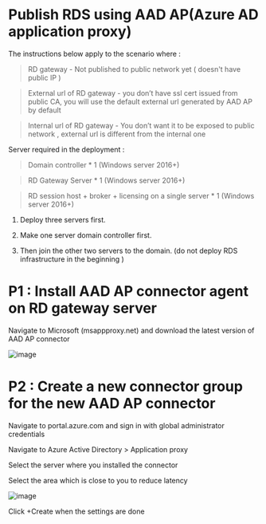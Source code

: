 # Publish RDS using AAD AP(Azure AD application proxy)

The instructions below apply to the scenario where :

>RD gateway	- Not published to public network yet ( doesn't have public IP )

>External url of RD gateway - you don’t have ssl cert issued from public CA, you will use the default external url generated by AAD AP by default

>Internal url of RD gateway	- You don’t want it to be exposed to public network , external url is different from the internal one


Server required in the deployment :

>Domain controller	* 1 (Windows server 2016+)

>RD Gateway Server * 1 (Windows server 2016+)

>RD session host + broker + licensing on a single server	* 1 (Windows server 2016+)


1. Deploy three servers first.

2. Make one server domain controller first.

3. Then join the other two servers to the domain. (do not deploy RDS infrastructure in the beginning )


# P1 : Install AAD AP connector agent on RD gateway server 

Navigate to Microsoft (msappproxy.net) and download the latest version of AAD AP connector

![image](https://user-images.githubusercontent.com/96930989/210068026-24211a12-2ae5-437a-bbdb-216fc7768174.png)


# P2 : Create a new connector group for the new AAD AP connector

Navigate to portal.azure.com and sign in with global administrator credentials

Navigate to Azure Active Directory > Application proxy

Select the server where you installed the connector 

Select the area which is close to you to reduce latency 

![image](https://user-images.githubusercontent.com/96930989/210068036-24ae26f7-e9ce-4690-b1c7-c59c80bf986f.png)

Click +Create when the settings are done


